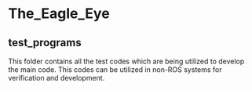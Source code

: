 # The_Eagle_Eye
## test_programs

This folder contains all the test codes which are being utilized to develop the main code. This codes can be utilized in non-ROS systems for verification and development.

